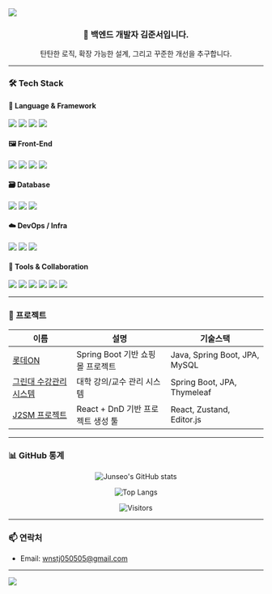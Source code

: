 <!-- 헤더 배너 -->
<img src="https://capsule-render.vercel.app/api?type=waving&color=auto&height=200&section=header&text=Hi,%20I'm%20Junseo!&fontSize=40&animation=fadeIn" />

<!-- 소개 -->
<h3 align="center">👋 백엔드 개발자 김준서입니다.</h3>
<p align="center">탄탄한 로직, 확장 가능한 설계, 그리고 꾸준한 개선을 추구합니다.</p>

---

### 🛠 Tech Stack

#### 🧠 Language & Framework
<p align="left">
  <img src="https://img.shields.io/badge/Java-007396?style=flat-square&logo=java&logoColor=white"/>
  <img src="https://img.shields.io/badge/JavaScript-F7DF1E?style=flat-square&logo=javascript&logoColor=black"/>
  <img src="https://img.shields.io/badge/Spring Boot-6DB33F?style=flat-square&logo=springboot&logoColor=white"/>
  <img src="https://img.shields.io/badge/JPA/Hibernate-59666C?style=flat-square"/>
</p>

#### 🖼 Front-End
<p align="left">
  <img src="https://img.shields.io/badge/HTML5-E34F26?style=flat-square&logo=html5&logoColor=white"/>
  <img src="https://img.shields.io/badge/CSS3-1572B6?style=flat-square&logo=css3&logoColor=white"/>
  <img src="https://img.shields.io/badge/React-61DAFB?style=flat-square&logo=react&logoColor=black"/>
  <img src="https://img.shields.io/badge/Editor.js-000000?style=flat-square"/>
</p>

#### 🗃 Database
<p align="left">
  <img src="https://img.shields.io/badge/MySQL-4479A1?style=flat-square&logo=mysql&logoColor=white"/>
  <img src="https://img.shields.io/badge/MongoDB-47A248?style=flat-square&logo=mongodb&logoColor=white"/>
  <img src="https://img.shields.io/badge/Redis-DC382D?style=flat-square&logo=redis&logoColor=white"/>
</p>

#### ☁️ DevOps / Infra
<p align="left">
  <img src="https://img.shields.io/badge/Docker-2496ED?style=flat-square&logo=docker&logoColor=white"/>
  <img src="https://img.shields.io/badge/AWS EC2-232F3E?style=flat-square&logo=amazon-aws&logoColor=white"/>
  <img src="https://img.shields.io/badge/Vercel-000000?style=flat-square&logo=vercel&logoColor=white"/>
</p>

#### 🧰 Tools & Collaboration
<p align="left">
  <img src="https://img.shields.io/badge/Git-F05032?style=flat-square&logo=git&logoColor=white"/>
  <img src="https://img.shields.io/badge/GitHub-181717?style=flat-square&logo=github&logoColor=white"/>
  <img src="https://img.shields.io/badge/IntelliJ IDEA-000000?style=flat-square&logo=intellijidea&logoColor=white"/>
  <img src="https://img.shields.io/badge/VS Code-007ACC?style=flat-square&logo=visual-studio-code&logoColor=white"/>
  <img src="https://img.shields.io/badge/Notion-000000?style=flat-square&logo=notion&logoColor=white"/>
  <img src="https://img.shields.io/badge/Figma-F24E1E?style=flat-square&logo=figma&logoColor=white"/>
</p>

---

### 💼 프로젝트
| 이름 | 설명 | 기술스택 |
|------|------|----------|
| [롯데ON]([https://github.com/rkaaks98/LotteOn-Project]) | Spring Boot 기반 쇼핑몰 프로젝트 | Java, Spring Boot, JPA, MySQL |
| [그린대 수강관리시스템]([https://github.com/rkaaks98/greendae]) | 대학 강의/교수 관리 시스템 | Spring Boot, JPA, Thymeleaf |
| [J2SM 프로젝트]([https://github.com/greenlotte6/lotte2-community-app-project-team1]) | React + DnD 기반 프로젝트 생성 툴 | React, Zustand, Editor.js |

---

### 📊 GitHub 통계
<div align="center">
  
![Junseo's GitHub stats](https://github-readme-stats.vercel.app/api?username=rkaaks98&show_icons=true&theme=default&hide=stars&count_private=true)
  
![Top Langs](https://github-readme-stats.vercel.app/api/top-langs/?username=rkaaks98&layout=compact)

![Visitors](https://komarev.com/ghpvc/?username=rkaaks98&color=blue&style=flat-square)


</div>

---

### 📫 연락처
- Email: wnstj050505@gmail.com

---

<!-- 푸터 배너 -->
<img src="https://capsule-render.vercel.app/api?type=waving&color=auto&height=150&section=footer"/>
